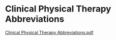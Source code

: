 # Clinical Physical Therapy Abbreviations

[Clinical Physical Therapy Abbreviations.pdf](Clinical%20Physical%20Therapy%20Abbreviations%2052f98ebae1394d929a40b9707be7a008/Clinical_Physical_Therapy_Abbreviations.pdf)